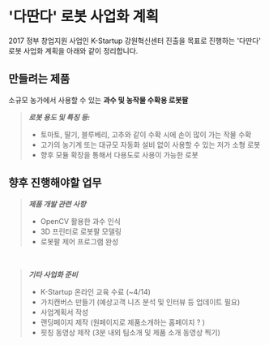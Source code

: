 '다딴다' 로봇 사업화 계획
========================

2017 정부 창업지원 사업인 K-Startup 강원혁신센터 진출을 목표로 진행하는 '다딴다' 로봇 사업화 계획을 아래와 같이 정리합니다.

## 만들려는 제품

소규모 농가에서 사용할 수 있는 **과수 및 농작물 수확용 로봇팔**
> ***로봇 용도 및 특징 등:***
>- 토마토, 딸기, 블루베리, 고추와 같이 수확 시에 손이 많이 가는 작물 수확
>- 고가의 농기계 또는 대규모 자동화 설비 없이 사용할 수 있는 저가 소형 로봇
>- 향후 모듈 확장을 통해서 다용도로 사용이 가능한 로봇

## 향후 진행해야할 업무
> ***제품 개발 관련 사항***
>- OpenCV 활용한 과수 인식</br>
>- 3D 프린터로 로봇팔 모델링
>- 로봇팔 제어 프로그램 완성

</br>

> ***기타 사업화 준비***
>- K-Startup 온라인 교육 수료 (~4/14)
>- 가치캔버스 만들기 (예상고객 니즈 분석 및 인터뷰 등 업데이트 필요)
>- 사업계획서 작성
>- 랜딩페이지 제작 (원페이지로 제품소개하는 홈페이지 ? )
>- 핏칭 동영상 제작 (3분 내외 팀소개 및 제품 소개 동영상 찍기)
